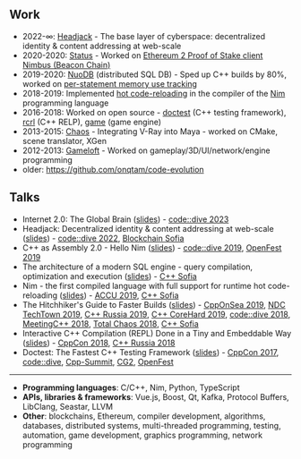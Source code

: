 ## Work

- 2022-∞: [Headjack](https://onqtam.github.io/headjack/) - The base layer of cyberspace: decentralized identity & content addressing at web-scale
- 2020-2020: [Status](https://status.im/) - Worked on [Ethereum 2 Proof of Stake client Nimbus (Beacon Chain)](https://github.com/status-im/nimbus-eth2)
- 2019-2020: [NuoDB](https://en.wikipedia.org/wiki/NuoDB) (distributed SQL DB) - Sped up C++ builds by 80%, worked on [per-statement memory use tracking](https://docs.google.com/document/d/1MpNQT80c2CUAgHTymmi0F40RDnlncXgQ8o-ZUBQ1_rM/)
- 2018-2019: Implemented [hot code-reloading](https://github.com/nim-lang/Nim/issues/8927) in the compiler of the [Nim](https://github.com/nim-lang/Nim) programming language
- 2016-2018: Worked on open source - [doctest](https://github.com/doctest/doctest) (C++ testing framework), [rcrl](https://github.com/onqtam/rcrl) (C++ RELP), [game](https://github.com/onqtam/game) (game engine)
- 2013-2015: [Chaos](https://www.chaos.com/) - Integrating V-Ray into Maya - worked on CMake, scene translator, XGen
- 2012-2013: [Gameloft](https://www.gameloft.com/) - Worked on gameplay/3D/UI/network/engine programming
- older: https://github.com/onqtam/code-evolution

## Talks

- Internet 2.0: The Global Brain ([slides](https://docs.google.com/presentation/d/1e94o1REOEwmdJweYcFO8-o5zIibOBpDZqAOAMhTBEo8)) - [code::dive 2023](https://www.youtube.com/watch?v=E3qrkaN41xg&t=31367s)
- Headjack: Decentralized identity & content addressing at web-scale ([slides](https://docs.google.com/presentation/d/1HmZhf1hDPMpnGWa1dGpDzhFfvY8I4aCUxdLu77y98Ls)) - [code::dive 2022](https://www.youtube.com/watch?v=pEl2vLTStWE), [Blockchain Sofia](https://dev.bg/event/decentralized-identity-content-addressing-at-web-scale-with-an-app-specific-blockchain/)
- C++ as Assembly 2.0 - Hello Nim ([slides](https://slides.com/onqtam/hello_nim)) - [code::dive 2019](https://www.youtube.com/watch?v=8SoJR3sCaR4), [OpenFest 2019](https://www.openfest.org/2019/bg/full-schedule-bg/#lecture-482)
- The architecture of a modern SQL engine - query compilation, optimization and execution ([slides](https://drive.google.com/open?id=1L2msjsKHgPijs0v36CCnRlB_Uo9xdWsZ)) - [C++ Sofia](https://www.facebook.com/events/1821417864668886/)
- Nim - the first compiled language with full support for runtime hot code-reloading ([slides](https://slides.com/onqtam/nim_hot_code_reloading)) - [ACCU 2019](https://www.youtube.com/watch?v=7WgCt0Wooeo), [C++ Sofia](https://www.facebook.com/events/419768852117295/)
- The Hitchhiker's Guide to Faster Builds ([slides](https://slides.com/onqtam/faster_builds)) - [CppOnSea 2019](https://www.youtube.com/watch?v=anbOy47fBYI), [NDC TechTown 2019](https://www.youtube.com/watch?v=RTv_-0ITokk), [C++ Russia 2019](https://www.youtube.com/watch?v=5rRLHRRqg5A), [C++ CoreHard 2019](https://www.youtube.com/watch?v=tp9ZoQ6HJM4), [code::dive 2018](https://www.youtube.com/watch?v=WSFbNhCbdJM), [MeetingC++ 2018](https://www.youtube.com/watch?v=WY2SluG-Dv0), [Total Chaos 2018](https://www.youtube.com/watch?v=E8I3NJf-uQw), [C++ Sofia](https://www.facebook.com/events/2007016415983260/)
- Interactive C++ Compilation (REPL) Done in a Tiny and Embeddable Way ([slides](https://slides.com/onqtam/2018_interactive_cpp_compiler)) - [CppCon 2018](https://www.youtube.com/watch?v=UEuA0yuw_O0), [C++ Russia 2018](https://2018.cppconf-piter.ru/talks/viktor-kirilov.html)
- Doctest: The Fastest C++ Testing Framework ([slides](https://slides.com/onqtam/2017_cppcon_doctest)) - [CppCon 2017](https://www.youtube.com/watch?v=eH1CxEC29l8), [code::dive](
https://www.youtube.com/watch?v=MYLu80dZqJ8), [Cpp-Summit](http://bj2017.cpp-summit.org/en), [CG2](https://www.youtube.com/watch?v=bfA3qW3uhwg), [OpenFest](https://www.youtube.com/watch?v=iw6f2pxMmLs)

---

- **Programming languages**:
C/C++, Nim, Python, TypeScript
- **APIs, libraries & frameworks**:
Vue.js, Boost, Qt, Kafka, Protocol Buffers, LibClang, Seastar, LLVM
- **Other**: blockchains, Ethereum, compiler development, algorithms, databases, distributed systems, multi-threaded programming, testing, automation, game development, graphics programming, network programming

